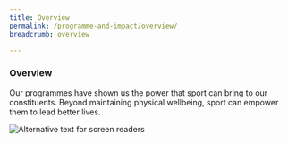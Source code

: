 ```yaml
---
title: Overview
permalink: /programme-and-impact/overview/
breadcrumb: overview

---
```



### Overview

Our programmes have shown us the power that sport can bring to our constituents.  Beyond maintaining physical wellbeing, sport can empower them to lead better lives. 

![Alternative text for screen readers](/images/SportCares_Programme_Overview.jpg)
